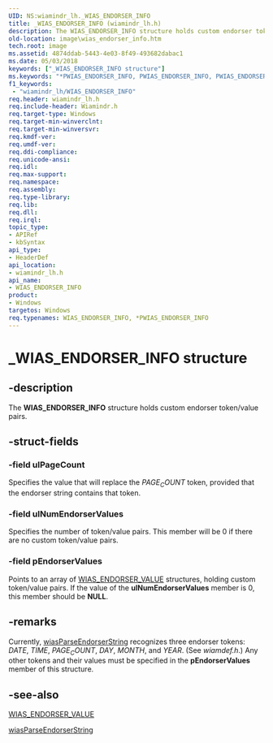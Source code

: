 ```yaml
---
UID: NS:wiamindr_lh._WIAS_ENDORSER_INFO
title: _WIAS_ENDORSER_INFO (wiamindr_lh.h)
description: The WIAS_ENDORSER_INFO structure holds custom endorser token/value pairs.
old-location: image\wias_endorser_info.htm
tech.root: image
ms.assetid: 4874ddab-5443-4e03-8f49-493682dabac1
ms.date: 05/03/2018
keywords: ["_WIAS_ENDORSER_INFO structure"]
ms.keywords: "*PWIAS_ENDORSER_INFO, PWIAS_ENDORSER_INFO, PWIAS_ENDORSER_INFO structure pointer [Imaging Devices], WIAS_ENDORSER_INFO, WIAS_ENDORSER_INFO structure [Imaging Devices], _WIAS_ENDORSER_INFO, image.wias_endorser_info, wiamindr_lh/PWIAS_ENDORSER_INFO, wiamindr_lh/WIAS_ENDORSER_INFO, wiastrct_de79ab57-ad51-4bf0-90cb-51bd1a8352bd.xml"
f1_keywords:
 - "wiamindr_lh/WIAS_ENDORSER_INFO"
req.header: wiamindr_lh.h
req.include-header: Wiamindr.h
req.target-type: Windows
req.target-min-winverclnt:
req.target-min-winversvr: 
req.kmdf-ver: 
req.umdf-ver: 
req.ddi-compliance: 
req.unicode-ansi: 
req.idl: 
req.max-support: 
req.namespace: 
req.assembly: 
req.type-library: 
req.lib: 
req.dll: 
req.irql: 
topic_type:
- APIRef
- kbSyntax
api_type:
- HeaderDef
api_location:
- wiamindr_lh.h
api_name:
- WIAS_ENDORSER_INFO
product:
- Windows
targetos: Windows
req.typenames: WIAS_ENDORSER_INFO, *PWIAS_ENDORSER_INFO
---
```


# _WIAS_ENDORSER_INFO structure

## -description

The **WIAS_ENDORSER_INFO** structure holds custom endorser token/value pairs.

## -struct-fields

### -field ulPageCount

Specifies the value that will replace the $PAGE_COUNT$ token, provided that the endorser string contains that token.

### -field ulNumEndorserValues

Specifies the number of token/value pairs. This member will be 0 if there are no custom token/value pairs.

### -field pEndorserValues

Points to an array of [WIAS_ENDORSER_VALUE](https://docs.microsoft.com/windows-hardware/drivers/ddi/wiamindr_lh/ns-wiamindr_lh-_wias_endorser_value) structures, holding custom token/value pairs. If the value of the **ulNumEndorserValues** member is 0, this member should be **NULL**.

## -remarks

Currently, [wiasParseEndorserString](https://docs.microsoft.com/windows-hardware/drivers/ddi/wiamdef/nf-wiamdef-wiasparseendorserstring) recognizes three endorser tokens: $DATE$, $TIME$, $PAGE_COUNT$, $DAY$, $MONTH$, and $YEAR$. (See *wiamdef.h*.) Any other tokens and their values must be specified in the **pEndorserValues** member of this structure.

## -see-also

[WIAS_ENDORSER_VALUE](https://docs.microsoft.com/windows-hardware/drivers/ddi/wiamindr_lh/ns-wiamindr_lh-_wias_endorser_value)

[wiasParseEndorserString](https://docs.microsoft.com/windows-hardware/drivers/ddi/wiamdef/nf-wiamdef-wiasparseendorserstring)
